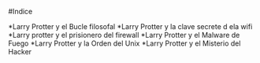 

#Indice

*Larry Protter y el Bucle filosofal
*Larry Protter y la clave secrete d ela wifi
*Larry protter y el prisionero del firewall
*Larry Protter y el Malware de Fuego
*Larry Protter y la Orden del Unix
*Larry Protter y el Misterio del Hacker
